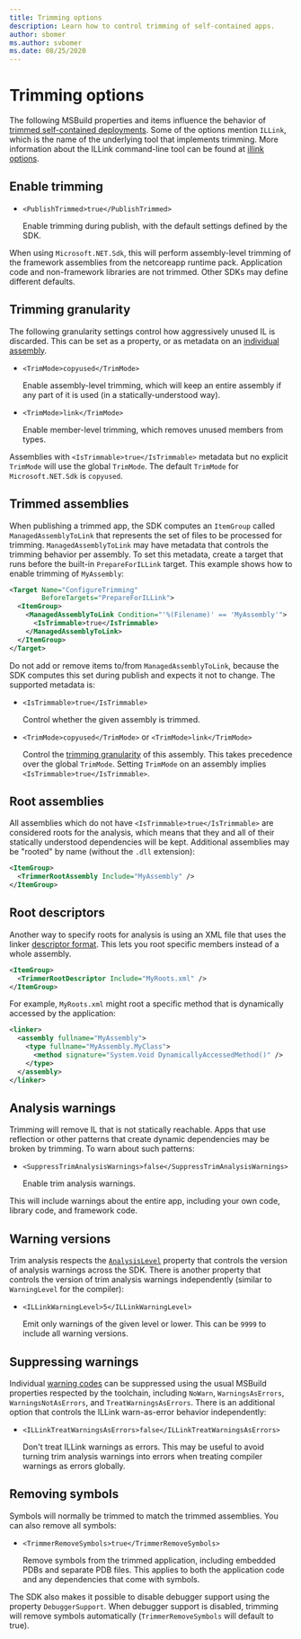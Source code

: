 ```yaml
---
title: Trimming options
description: Learn how to control trimming of self-contained apps.
author: sbomer
ms.author: svbomer
ms.date: 08/25/2020
---
```

# Trimming options

The following MSBuild properties and items influence the behavior of [trimmed self-contained deployments](trim-self-contained.md). Some of the options mention `ILLink`, which is the name of the underlying tool that implements trimming. More information about the ILLink command-line tool can be found at [illink options](https://github.com/mono/linker/blob/master/docs/illink-options.md).

## Enable trimming

- `<PublishTrimmed>true</PublishTrimmed>`

   Enable trimming during publish, with the default settings defined by the SDK.

When using `Microsoft.NET.Sdk`, this will perform assembly-level trimming of the framework assemblies from the netcoreapp runtime pack. Application code and non-framework libraries are not trimmed. Other SDKs may define different defaults.

## Trimming granularity

The following granularity settings control how aggressively unused IL is discarded. This can be set as a property, or as metadata on an [individual assembly](#Trimmed-assemblies).

- `<TrimMode>copyused</TrimMode>`

   Enable assembly-level trimming, which will keep an entire assembly if any part of it is used (in a statically-understood way).

- `<TrimMode>link</TrimMode>`

    Enable member-level trimming, which removes unused members from types.

Assemblies with `<IsTrimmable>true</IsTrimmable>` metadata but no explicit `TrimMode` will use the global `TrimMode`. The default `TrimMode` for `Microsoft.NET.Sdk` is `copyused`.

## Trimmed assemblies

When publishing a trimmed app, the SDK computes an `ItemGroup` called `ManagedAssemblyToLink` that represents the set of files to be processed for trimming. `ManagedAssemblyToLink` may have metadata that controls the trimming behavior per assembly. To set this metadata, create a target that runs before the built-in `PrepareForILLink` target. This example shows how to enable trimming of `MyAssembly`:

```xml
<Target Name="ConfigureTrimming"
        BeforeTargets="PrepareForILLink">
  <ItemGroup>
    <ManagedAssemblyToLink Condition="'%(Filename)' == 'MyAssembly'">
      <IsTrimmable>true</IsTrimmable>
    </ManagedAssemblyToLink>
  </ItemGroup>
</Target>
```

Do not add or remove items to/from `ManagedAssemblyToLink`, because the SDK computes this set during publish and expects it not to change. The supported metadata is:

- `<IsTrimmable>true</IsTrimmable>`

  Control whether the given assembly is trimmed.

- `<TrimMode>copyused</TrimMode>` or `<TrimMode>link</TrimMode>`

  Control the [trimming granularity](#Trimming-granularity) of this assembly. This takes precedence over the global `TrimMode`. Setting `TrimMode` on an assembly implies `<IsTrimmable>true</IsTrimmable>`.

## Root assemblies

All assemblies which do not have `<IsTrimmable>true</IsTrimmable>` are considered roots for the analysis, which means that they and all of their statically understood dependencies will be kept. Additional assemblies may be "rooted" by name (without the `.dll` extension):

```xml
<ItemGroup>
  <TrimmerRootAssembly Include="MyAssembly" />
</ItemGroup>
```

## Root descriptors

Another way to specify roots for analysis is using an XML file that uses the linker [descriptor format](https://github.com/mono/linker/blob/master/docs/data-formats.md#descriptor-format). This lets you root specific members instead of a whole assembly.

```xml
<ItemGroup>
  <TrimmerRootDescriptor Include="MyRoots.xml" />
</ItemGroup>
```

For example, `MyRoots.xml` might root a specific method that is dynamically accessed by the application:

```xml
<linker>
  <assembly fullname="MyAssembly">
    <type fullname="MyAssembly.MyClass">
      <method signature="System.Void DynamicallyAccessedMethod()" />
    </type>
  </assembly>
</linker>
```

## Analysis warnings

Trimming will remove IL that is not statically reachable. Apps that use reflection or other patterns that create dynamic dependencies may be broken by trimming. To warn about such patterns:

- `<SuppressTrimAnalysisWarnings>false</SuppressTrimAnalysisWarnings>`

    Enable trim analysis warnings.

This will include warnings about the entire app, including your own code, library code, and framework code.

## Warning versions

Trim analysis respects the [`AnalysisLevel`](../project-sdk/msbuild-props.md#AnalysisLevel) property that controls the version of analysis warnings across the SDK. There is another property that controls the version of trim analysis warnings independently (similar to `WarningLevel` for the compiler):

- `<ILLinkWarningLevel>5</ILLinkWarningLevel>`

    Emit only warnings of the given level or lower. This can be `9999` to include all warning versions.

## Suppressing warnings

Individual [warning codes](https://github.com/mono/linker/blob/master/docs/error-codes.md#warning-codes) can be suppressed using the usual MSBuild properties respected by the toolchain, including `NoWarn`, `WarningsAsErrors`, `WarningsNotAsErrors`, and `TreatWarningsAsErrors`. There is an additional option that controls the ILLink warn-as-error behavior independently:

- `<ILLinkTreatWarningsAsErrors>false</ILLinkTreatWarningsAsErrors>`

    Don't treat ILLink warnings as errors. This may be useful to avoid turning trim analysis warnings into errors when treating compiler warnings as errors globally.

## Removing symbols

Symbols will normally be trimmed to match the trimmed assemblies. You can also remove all symbols:

- `<TrimmerRemoveSymbols>true</TrimmerRemoveSymbols>`

    Remove symbols from the trimmed application, including embedded PDBs and separate PDB files. This applies to both the application code and any dependencies that come with symbols.

The SDK also makes it possible to disable debugger support using the property `DebuggerSupport`. When debugger support is disabled, trimming will remove symbols automatically (`TrimmerRemoveSymbols` will default to true).
